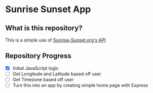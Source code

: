 # Sunrise Sunset App

## What is this repository?
This is a simple use of [Sunrise-Sunset.org's API](https://sunrise-sunset.org/api)

## Repository Progress

- [x] Initial JavaScript logic
- [ ] Get Longitude and Latitude based off user
- [ ] Get Timezone based off user
- [ ] Turn this into an app by creating simple home page with Express